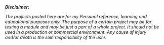 ***Disclaimer:***

*The projects posted here are for my Personal reference, learning and educational purposes only.*
*The purpose of a certain project may be for testing a module and may be just a part of a whole project.*
*It should not be used in a production or commercial environment.*
*Any cause of injury and/or death is the sole responsibility of the user.*
